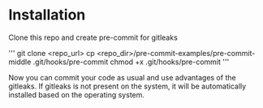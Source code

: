 # Installation

Clone this repo and create pre-commit for gitleaks

'''
git clone <repo_url>
cp <repo_dir>/pre-commit-examples/pre-commit-middle .git/hooks/pre-commit
chmod +x .git/hooks/pre-commit
'''

Now you can commit your code as usual and use advantages of the gitleaks. If gitleaks is not present on the system, it will be automatically installed based on the operating system.
